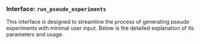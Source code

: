 
### **Interface: `run_pseudo_experiments`**

This interface is designed to streamline the process of generating pseudo experiments with minimal user input. Below is the detailed explanation of its parameters and usage.



